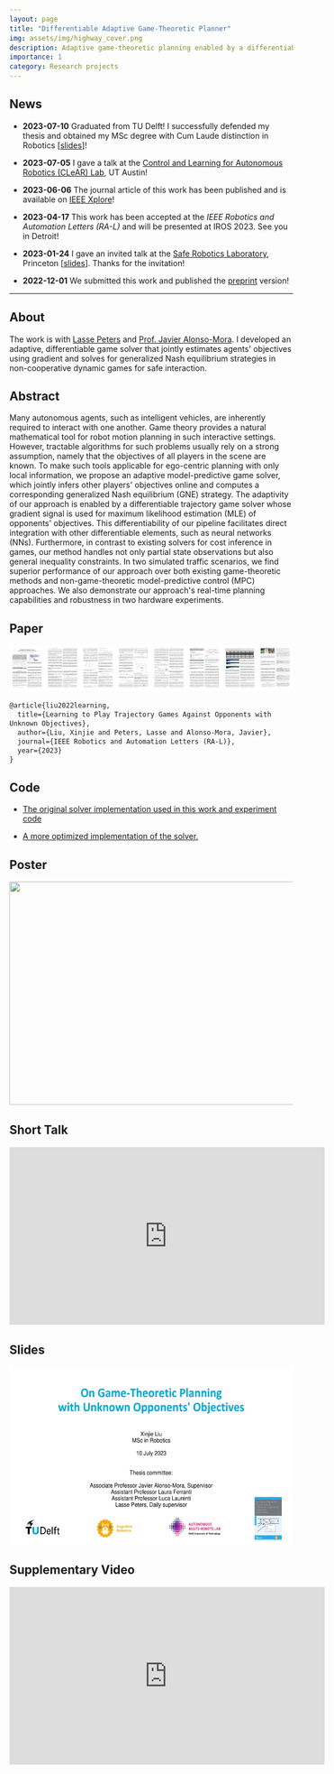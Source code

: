 ```yaml
---
layout: page
title: "Differentiable Adaptive Game-Theoretic Planner"
img: assets/img/highway_cover.png
description: Adaptive game-theoretic planning enabled by a differentiable game solver
importance: 1
category: Research projects
---
```


## News

* **2023-07-10** Graduated from TU Delft! I successfully defended my thesis and obtained my MSc degree with Cum Laude distinction in Robotics \[[slides](https://xinjie-liu.github.io/static/talks/Xinjie2023TUD.pdf)\]! 

* **2023-07-05** I gave a talk at the [Control and Learning for Autonomous Robotics (CLeAR) Lab](https://clearoboticslab.github.io/), UT Austin!  

* **2023-06-06** The journal article of this work has been published and is available on [IEEE Xplore](https://ieeexplore.ieee.org/document/10137879?source=authoralert)!

* **2023-04-17** This work has been accepted at the *IEEE Robotics and Automation Letters (RA-L)* and will be presented at IROS 2023. See you in Detroit!

* **2023-01-24** I gave an invited talk at the [Safe Robotics Laboratory](https://saferobotics.princeton.edu/), Princeton \[[slides](https://xinjie-liu.github.io/static/talks/liu2023learning.pdf)\]. Thanks for the invitation!

* **2022-12-01** We submitted this work and published the [preprint](https://arxiv.org/abs/2211.13779) version!

---

## About 

The work is with [Lasse Peters](https://lasse-peters.net/) and [Prof. Javier Alonso-Mora](https://www.autonomousrobots.nl/index.html). I developed an adaptive, differentiable game solver that jointly estimates agents' objectives using gradient and solves for generalized Nash equilibrium strategies in non-cooperative dynamic games for safe interaction.

<!-- ![husky_simulation](https://media.githubusercontent.com/media/xinjie-liu/xinjie-liu.github.io/main/assets/img/highway_inference.gif){: width="650"}

![husky_simulation](/assets/img/highway_traj.png){: width="650"}

![husky_simulation](https://media.githubusercontent.com/media/xinjie-liu/xinjie-liu.github.io/main/assets/img/jackal.gif){: width="650"} -->

## Abstract

Many autonomous agents, such as intelligent vehicles, are inherently required to interact with one another. Game theory provides a natural mathematical tool for robot motion planning in such interactive settings. However, tractable algorithms for such problems usually rely on a strong assumption, namely that the objectives of all players in the scene are known. To make such tools applicable for ego-centric planning with only local information, we propose an adaptive model-predictive game solver, which jointly infers other players' objectives online and computes a corresponding generalized Nash equilibrium (GNE) strategy. The adaptivity of our approach is enabled by a differentiable trajectory game solver whose gradient signal is used for maximum likelihood estimation (MLE) of opponents' objectives. This differentiability of our pipeline facilitates direct integration with other differentiable elements, such as neural networks (NNs). Furthermore, in contrast to existing solvers for cost inference in games, our method handles not only partial state observations but also general inequality constraints. In two simulated traffic scenarios, we find superior performance of our approach over both existing game-theoretic methods and non-game-theoretic model-predictive control (MPC) approaches. We also demonstrate our approach's real-time planning capabilities and robustness in two hardware experiments.

## Paper


<!-- <a href ="https://arxiv.org/abs/2211.13779"><img src="/assets/img/liu2023ral_teaser.png"></a> -->

<a href ="https://ieeexplore.ieee.org/document/10137879"><img src="/assets/img/liu2023ral_teaser.png"></a>

```
@article{liu2022learning,
  title={Learning to Play Trajectory Games Against Opponents with Unknown Objectives},
  author={Liu, Xinjie and Peters, Lasse and Alonso-Mora, Javier},
  journal={IEEE Robotics and Automation Letters (RA-L)},
  year={2023}
}
```

## Code

* [The original solver implementation used in this work and experiment code](https://github.com/xinjie-liu/DifferentiableAdaptiveGames.jl)

* [A more optimized implementation of the solver.](https://github.com/JuliaGameTheoreticPlanning/MCPTrajectoryGameSolver.jl)

## Poster

<a href ="https://xinjie-liu.github.io/assets/pdf/Liu2023learningPoster(full).pdf"><img src="https://xinjie-liu.github.io/assets/img/liu2023ral_poster.png" width = "560" height = "396"></a>

## Short Talk

<iframe width="560" height="315" src="https://www.youtube.com/embed/X_xMdyxNads?si=mTP2jUT5JiP1-dtg" title="YouTube video player" frameborder="0" allow="accelerometer; autoplay; clipboard-write; encrypted-media; gyroscope; picture-in-picture; web-share" allowfullscreen></iframe>

## Slides

<a href ="https://xinjie-liu.github.io/static/talks/Xinjie2023TUD.pdf"><img src="/assets/img/Xinjie2023TUD-1.png" width = "560" height = "315"></a>


## Supplementary Video

<iframe width="560" height="315" src="https://www.youtube.com/embed/f0KJuCC1Xyo" title="YouTube video player" frameborder="0" allow="accelerometer; autoplay; clipboard-write; encrypted-media; gyroscope; picture-in-picture; web-share" allowfullscreen></iframe>



<!-- <iframe width="560" height="315" src="https://www.youtube.com/embed/YCjbeF9gd8k" title="YouTube video player" frameborder="0" allow="accelerometer; autoplay; clipboard-write; encrypted-media; gyroscope; picture-in-picture" allowfullscreen></iframe> -->

<!-- Human-robot interaction experiment:

The robot actively infers the human's intention and tracks the human w.r.t. collision avoidance

<iframe width="560" height="315" src="https://www.youtube.com/embed/VhqwuZe9V0s" title="YouTube video player" frameborder="0" allow="accelerometer; autoplay; clipboard-write; encrypted-media; gyroscope; picture-in-picture" allowfullscreen></iframe> -->

<!-- <iframe width="880" height="495" src="https://www.youtube.com/watch?v=kVon1kuIvjg" title="YouTube video player" frameborder="0" allow="accelerometer; autoplay; clipboard-write; encrypted-media; gyroscope; picture-in-picture" allowfullscreen></iframe> -->


